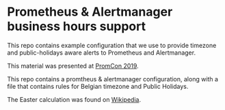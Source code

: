 # Prometheus & Alertmanager business hours support

This repo contains example configuration that we use to provide timezone and
public-holidays aware alerts to Prometheus and Alertmanager.

This material was presented at [PromCon
2019](https://promcon.io/2019-munich/talks/improved-alerting-with-prometheus-and-alertmanager/).

This repo contains a promtheus & alertmanager configuration, along with a file
that contains rules for Belgian timezone and Public Holidays.

The Easter calculation was found on [Wikipedia](https://en.wikipedia.org/wiki/Computus).
